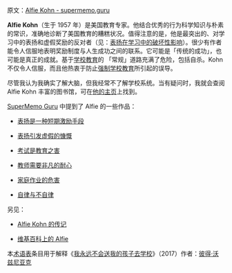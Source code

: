 原文：[Alfie Kohn - supermemo.guru](https://supermemo.guru/wiki/Alfie_Kohn)

**Alfie Kohn**（生于 1957 年）是美国教育专家。他结合优秀的行为科学知识与朴素的常识，准确地诊断了美国教育的糟糕状况。值得注意的是，他是最突出的、对学习中的表扬和虚假奖励的反对者（见：[表扬在学习中的破坏性影响](https://supermemo.guru/wiki/Destructive_impact_of_praise_in_learning)）。很少有作者能令人信服地表明奖励制度与人生成功之间的联系。它可能是「传统的成功」，也可能是真正的成就。基于[学校教育](https://supermemo.guru/wiki/Schooling)的 「常规」道路充满了危险，包括自杀。Kohn 不仅令人信服，而且他热衷于防止[强制学校教育](https://supermemo.guru/wiki/Compulsory_schooling)所引起的误导。

尽管我认为我确实了解大脑，但我经常不了解学校系统。当有疑问时，我就会查阅 Alfie Kohn 丰富的图书馆，可在[他的主页](https://www.alfiekohn.org/)上找到。

[SuperMemo Guru](https://supermemo.guru/wiki/SuperMemo_Guru) 中提到了 Alfie 的一些作品：

- [表扬是一种短期激励手段](https://supermemo.guru/wiki/Alfie_Kohn:_Praise_is_a_short-term_motivator)

- [表扬引发虚假的慷慨](https://supermemo.guru/wiki/Alfie_Kohn:_Praise_sparks_fake_generosity)

- [考试是教育之害](https://supermemo.guru/wiki/Alfie_Kohn:_Testing_is_a_scourge_of_education)

- [教师需要非凡的耐心](https://supermemo.guru/wiki/Alfie_Kohn:_Teachers_need_extraordinary_patience)

- [家庭作业的危害](https://supermemo.guru/wiki/Homework)

- [自律与不自律](https://supermemo.guru/wiki/Self-discipline)

另见：

- [Alfie Kohn 的传记](https://www.alfiekohn.org/bio/)

- [维基百科上的 Alfie](https://en.wikipedia.org/wiki/Alfie_Kohn)

本[术语表](https://supermemo.guru/wiki/Glossary)条目用于解释《[我永远不会送我的孩子去学校](https://supermemo.guru/wiki/Problem_of_Schooling)》（2017）作者：[彼得·沃兹尼亚克](https://supermemo.guru/wiki/Piotr_Wozniak)
